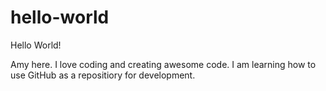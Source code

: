 # hello-world

Hello World!

Amy here. I love coding and creating awesome code.
I am learning how to use GitHub as a repositiory for development.
